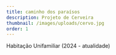 ```yaml
---
title: caminho dos paraísos
description: Projeto de Cerveira
thumbnail: /images/uploads/cervo.jpg
order: 1
---
```

Habitação Unifamiliar (2024 - atualidade)
